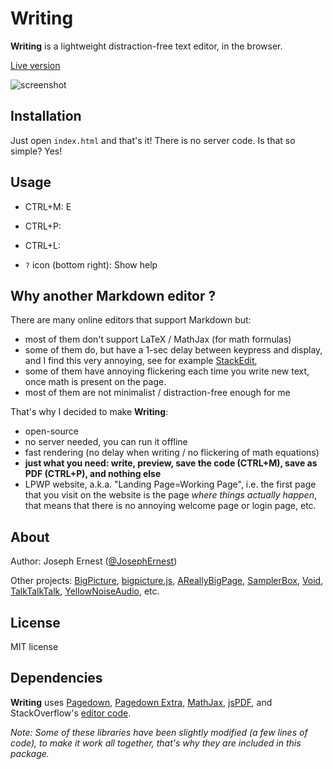 Writing
=======

**Writing** is a lightweight distraction-free text editor, in the browser.

[Live version](http://josephernest.github.io/writing/index.html)

![screenshot]()


Installation
----
Just open `index.html` and that's it! There is no server code. Is that so simple? Yes!

Usage
----

* CTRL+M: E

* CTRL+P:

* CTRL+L:

* `?` icon (bottom right): Show help


Why another Markdown editor ?
----
There are many online editors that support Markdown but:
* most of them don't support LaTeX / MathJax (for math formulas)
* some of them do, but have a 1-sec delay between keypress and display, and I find this very annoying, see for example [StackEdit](http://www.stackedit.io),
* some of them have annoying flickering each time you write new text, once math is present on the page.
* most of them are not minimalist / distraction-free enough for me

That's why I decided to make **Writing**:

* open-source
* no server needed, you can run it offline
* fast rendering (no delay when writing / no flickering of math equations)
* **just what you need: write, preview, save the code (CTRL+M), save as PDF (CTRL+P), and nothing else**
* LPWP website, a.k.a. "Landing Page=Working Page", i.e. the first page that you visit on the website is the page *where things actually happen*, that means that there is no annoying welcome page or login page, etc.

About
----
Author: Joseph Ernest ([@JosephErnest](http://twitter.com/JosephErnest))

Other projects: [BigPicture](http://bigpicture.bi), [bigpicture.js](http://github.com/josephernest/bigpicture.js), [AReallyBigPage](https://github.com/josephernest/AReallyBigPage), [SamplerBox](http://www.samplerbox.org), [Void](http://www.thisisvoid.org), [TalkTalkTalk](https://github.com/josephernest/TalkTalkTalk), [YellowNoiseAudio](http://www.yellownoiseaudio.com), etc.

License
----
MIT license

Dependencies
---
**Writing** uses [Pagedown](http://code.google.com/archive/p/pagedown/), [Pagedown Extra](https://github.com/jmcmanus/pagedown-extra), [MathJax](https://www.mathjax.org/), [jsPDF](https://github.com/MrRio/jsPDF), and StackOverflow's [editor code](https://gist.github.com/gdalgas/a652bce3a173ddc59f66).

*Note: Some of these libraries have been slightly modified (a few lines of code), to make it work all together, that's why they are included in this package.*